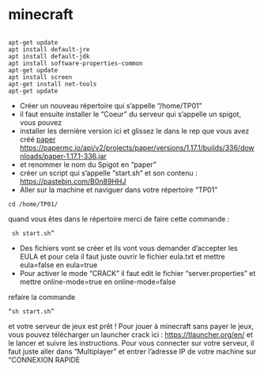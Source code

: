 # minecraft
```

apt-get update
apt install default-jre
apt install default-jdk
apt install software-properties-common
apt-get update
apt install screen
apt-get install net-tools
apt-get update
```

- Créer un nouveau répertoire qui s’appelle “/home/TP01”
- il faut ensuite installer le “Coeur” du serveur qui s’appelle un spigot, vous pouvez
- installer les dernière version ici et glissez le dans le rep que vous avez créé [paper](https://papermc.io/downloads#Paper-1.16)
https://papermc.io/api/v2/projects/paper/versions/1.17.1/builds/336/downloads/paper-1.17.1-336.jar
-   et
renommer le nom du Spigot en “paper”
- créer un script qui s’appelle “start.sh” et son contenu : https://pastebin.com/B0n89HHJ
- Aller sur la machine et naviguer dans votre répertoire “TP01”
```
cd /home/TP01/
```
quand vous êtes dans le répertoire merci de faire cette commande : 
```
 sh start.sh”
```
- Des fichiers vont se créer et ils vont vous demander d’accepter les EULA et pour cela il
faut juste ouvrir le fichier eula.txt et mettre eula=false en eula=true
- Pour activer le mode “CRACK” il faut edit le fichier “server.properties” et mettre
online-mode=true en online-mode=false

refaire la commande
```
“sh start.sh” 
```
et votre serveur de jeux est prêt !
Pour jouer à minecraft sans payer le jeux, vous pouvez télécharger un launcher crack ici :
https://tlauncher.org/en/ et le lancer et suivre les instructions. Pour vous connecter sur votre
serveur, il faut juste aller dans “Multiplayer” et entrer l’adresse IP de votre machine sur
“CONNEXION RAPIDE
